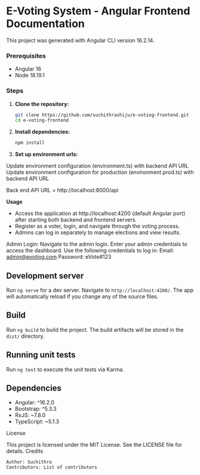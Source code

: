 # E-Voting System - Angular Frontend Documentation

This project was generated with Angular CLI version 16.2.14.

### Prerequisites

- Angular 16
- Node 18.19.1

### Steps

1.  **Clone the repository:**

    ```bash
    git clone https://github.com/suchithrashiju/e-voting-frontend.git
    cd e-voting-frontend
    ```

2.  **Install dependencies:**

    ```bash
    npm install
    ```

3.  **Set up environment urls:**

Update environment configuration (environment.ts) with backend API URL
Update environment configuration for production (environment.prod.ts) with backend API URL

Back end API URL = http://localhost:8000/api

**Usage**

- Access the application at http://localhost:4200 (default Angular port) after starting both backend and frontend servers.
- Register as a voter, login, and navigate through the voting process.
- Admins can log in separately to manage elections and view results.

Admin Login:
Navigate to the admin login.
Enter your admin credentials to access the dashboard.
Use the following credentials to log in:
Email: admin@evoting.com
Password: eVote#123

## Development server

Run `ng serve` for a dev server. Navigate to `http://localhost:4200/`. The app will automatically reload if you change any of the source files.

## Build

Run `ng build` to build the project. The build artifacts will be stored in the `dist/` directory.

## Running unit tests

Run `ng test` to execute the unit tests via Karma.

## Dependencies

- Angular: ^16.2.0
- Bootstrap: ^5.3.3
- RxJS: ~7.8.0
- TypeScript: ~5.1.3

License

This project is licensed under the MIT License. See the LICENSE file for details.
Credits

    Author: Suchithra
    Contributors: List of contributors
